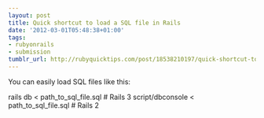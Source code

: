 ```yaml
---
layout: post
title: Quick shortcut to load a SQL file in Rails
date: '2012-03-01T05:48:38+01:00'
tags:
- rubyonrails
- submission
tumblr_url: http://rubyquicktips.com/post/18538210197/quick-shortcut-to-load-a-sql-file-in-rails
---
```

You can easily load SQL files like this:


  rails db < path_to_sql_file.sql # Rails 3 
script/dbconsole < path_to_sql_file.sql # Rails 2
